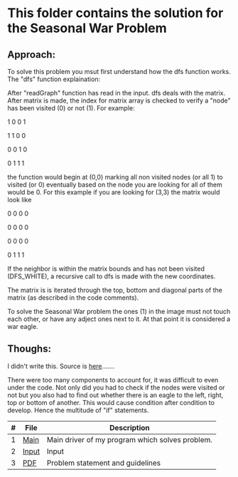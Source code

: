 # This folder contains the solution for the Seasonal War Problem
## Approach:
To solve this problem you msut first understand how the dfs function works. 
The "dfs" function explaination:

After "readGraph" function has read in the input. dfs deals with the matrix. 
After matrix is made, the index for matrix array is checked to verify a "node" has been visited (0) or not (1). 
For example:

1 0 0 1

1 1 0 0

0 0 1 0

0 1 1 1

the function would begin at (0,0) marking all non visited nodes (or all 1) to visited (or 0)
eventually based on the node you are looking for all of them would be 0. For this example if you are looking for 
(3,3) the matrix would look like 

0 0 0 0

0 0 0 0

0 0 0 0

0 1 1 1

If the neighbor is within the matrix bounds and has not been visited (DFS_WHITE), a recursive call to dfs is made with the new coordinates.

The matrix is is iterated through the top, bottom and diagonal parts of the matrix (as described in the code comments).

To solve the Seasonal War problem the ones (1) in the image must not touch each other, or have any adject ones next to it. At that point it is considered a war eagle. 
## Thoughs:
I didn't write this. Source is [here]().......

There were too many components to account for, it was difficult to even under the code. Not only did you had to check if the nodes were visited or not but you also had to find out whether there is an eagle to the left, right, top or bottom of another. This would cause condition after condition to develop. Hence the multitude of "if" statements. 

|   #   | File |  Description |
| :---: | ----------- | ---------------------- |
|  1 | [Main](https://github.com/azizzmills/Programming-Techniques/blob/2143-OOP-Mills/A09/code) | Main driver of my program which solves problem. |
|  2 | [Input]() | Input |
|  3 | [PDF](https://github.com/azizzmills/Programming-Techniques/blob/2143-OOP-Mills/A09/p352.pdf) | Problem statement and guidelines  |



